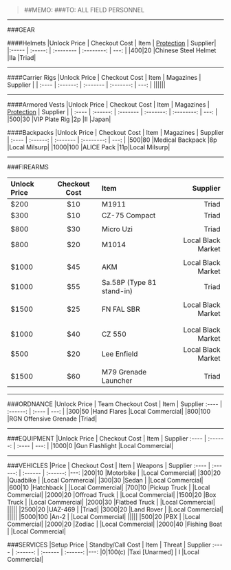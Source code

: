 > ##MEMO:
> ###TO: ALL FIELD PERSONNEL

----------

###GEAR

####Helmets
|Unlock Price | Checkout Cost | Item   | [Protection](http://www.safeguardarmor.com/support/body-armor-protection-levels/) | Supplier|
|:----- | :-----:  | :-------- | :--------: | ---: |
|$400	|$20   |Chinese Steel Helmet 	    |IIa 	|Triad|

***

####Carrier Rigs
|Unlock Price | Checkout Cost | Item     | Magazines | Supplier |
| :---- | :------: | :------- | :-------: | ---: |
||||||


***

####Armored Vests
|Unlock Price | Checkout Cost  | Item | Magazines | [Protection](http://www.safeguardarmor.com/support/body-armor-protection-levels/) | Supplier |
| :---- | :------: | :------- | :-------: | :--------: | ---: |
|$500   |$30   |VIP Plate Rig       |2p |II   |Japan|

####Backpacks
|Unlock Price | Checkout Cost    | Item     | Magazines  | Supplier
| :---- | :------: | :------- | :--------: | ---: |
|$500	|$80  |Medical Backpack	  |8p	|Local Milsurp|
|$1000 	|$100  |ALICE Pack      |11p|Local Milsurp|

***

###FIREARMS

|Unlock Price | Checkout Cost      | Item     | Supplier
| :---- | :------: | :------- | ---: |
|$200   |$10  |M1911                |Triad|
|$300   |$10  |CZ-75 Compact        |Triad|
||||
|$800   |$30  |Micro Uzi            |Triad|
|$800	  |$20 |M1014			            |Local Black Market|
||||
|$1000  |$45  |AKM        |Local Black Market|
|$1000  |$55  |Sa.58P (Type 81 stand-in) |Triad|
||||
|$1500	  |$25  |FN FAL SBR	  	|Local Black Market|
||||
||||
|$1000	|$40  |CZ 550		|Local Black Market|
|$500  |$20 |Lee Enfield      |Local Black Market|
||||
|$1500  |$60  |M79 Grenade Launcher   |Triad|

***

###ORDNANCE
|Unlock Price | Team Checkout Cost      | Item     | Supplier
:---- | :------: | :---- | ---: |
|$300   |$50  |Hand Flares           |Local Commercial|
|$800  |$100  |RGN Offensive Grenade  |Triad|

***

###EQUIPMENT
|Unlock Price | Checkout Cost      | Item     | Supplier
:---- | :------: | :---- | ---: |
|$1000  |$0  |Gun Flashlight  |Local Commercial|


***

###VEHICLES
|Price | Checkout Cost      | Item   | Weapons  | Supplier
:---- | :------: | :------ | :------: |---:
|$200    |$10     |Motorbike            |             |Local Commercial|
|$300    |$20     |Quadbike            |             |Local Commercial|
|$300    |$30     |Sedan             |             |Local Commercial|
|$600    |$10     |Hatchback             |             |Local Commercial|
|$700    |$10     |Pickup Truck             |             |Local Commercial|
|$2000    |$20     |Offroad Truck             |             |Local Commercial|
|$1500    |$20     |Box Truck             |             |Local Commercial|
|$2000    |$30     |Flatbed Truck             |             |Local Commercial|
|||||
|$2500	  |$20     |UAZ-469       |		          |Triad|
|$3000	  |$20     |Land Rover       |		          |Local Commercial|
|||||
|$5000  |$100  |An-2                |            |Local Commercial|
|||||
|$500    |$20  |PBX                  |             |Local Commercial|
|$2000    |$20  |Zodiac              |             |Local Commercial|
|$2000   |$40  |Fishing Boat       |           |Local Commercial|


###SERVICES
|Setup Price | Standby/Call Cost    | Item   | Threat  | Supplier
:---- | :------: | :------ | :------: |---:
|$0    |$100(c)  |Taxi [Unarmed]  | I            |Local Commercial|

